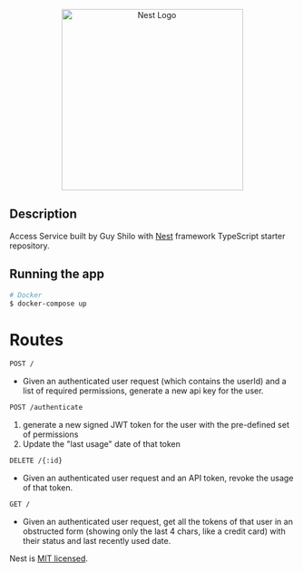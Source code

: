 <p align="center">
  <a href="http://nestjs.com/" target="blank"><img src="https://nestjs.com/img/logo_text.svg" width="320" alt="Nest Logo" /></a>
</p>

[circleci-image]: https://img.shields.io/circleci/build/github/nestjs/nest/master?token=abc123def456
[circleci-url]: https://circleci.com/gh/nestjs/nest

  <!--[![Backers on Open Collective](https://opencollective.com/nest/backers/badge.svg)](https://opencollective.com/nest#backer)
  [![Sponsors on Open Collective](https://opencollective.com/nest/sponsors/badge.svg)](https://opencollective.com/nest#sponsor)-->

## Description

Access Service built by Guy Shilo with [Nest](https://github.com/nestjs/nest) framework TypeScript starter repository.

## Running the app

```bash
# Docker
$ docker-compose up
```

# Routes

```bash
POST /
```

  - Given an authenticated user request (which contains the userId) and a list of required permissions, generate a new api key for the user.

```bash
POST /authenticate
```

1. generate a new signed JWT token for the user with the pre-defined set of permissions
2. Update the "last usage" date of that token

```bash
DELETE /{:id}
```
  - Given an authenticated user request and an API token, revoke the usage of that token.

```bash
GET /
```
  - Given an authenticated user request, get all the tokens of that user in an obstructed form (showing only the last 4 chars, like a credit card) with their status and last recently used date.

Nest is [MIT licensed](LICENSE).
